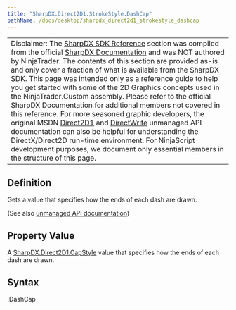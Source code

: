 ```yaml
---
title: "SharpDX.Direct2D1.StrokeStyle.DashCap"
pathName: /docs/desktop/sharpdx_direct2d1_strokestyle_dashcap
---
```


|  |
| --- |
| Disclaimer: The [SharpDX SDK Reference](/docs/desktop/sharpdx_sdk_reference) section was compiled from the official [SharpDX Documentation](http://sharpdx.org/) and was NOT authored by NinjaTrader. The contents of this section are provided as-is and only cover a fraction of what is available from the SharpDX SDK. This page was intended only as a reference guide to help you get started with some of the 2D Graphics concepts used in the NinjaTrader.Custom assembly. Please refer to the official SharpDX Documentation for additional members not covered in this reference. For more seasoned graphic developers, the original MSDN [Direct2D1](https://msdn.microsoft.com/en-us/library/windows/desktop/dd370990.aspx) and [DirectWrite](https://msdn.microsoft.com/en-us/library/windows/desktop/dd368038.aspx) unmanaged API documentation can also be helpful for understanding the DirectX/Direct2D run-time environment. For NinjaScript development purposes, we document only essential members in the structure of this page. |

## Definition

Gets a value that specifies how the ends of each dash are drawn.

(See also [unmanaged API documentation](http://msdn.microsoft.com/en-us/library/dd372218.aspx))

## Property Value

A [SharpDX.Direct2D1.CapStyle](/docs/desktop/sharpdx_direct2d1_capstyle) value that specifies how the ends of each dash are drawn.

## Syntax

<strokestyle>.DashCap
